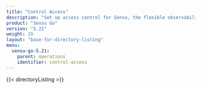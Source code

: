 ```yaml
---
title: "Control Access"
description: "Set up access control for Sensu, the flexible observability pipeline. Read these documents to authenticate to Sensu and authorize access for Sensu users."
product: "Sensu Go"
version: "5.21"
weight: 20
layout: "base-for-directory-listing"
menu:
  sensu-go-5.21:
    parent: operations
    identifier: control-access
---
```


{{< directoryListing >}}
